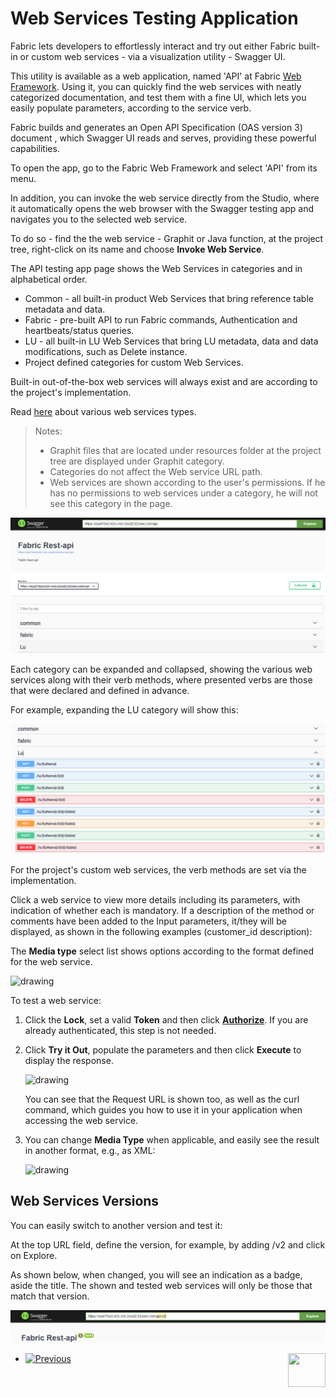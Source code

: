 # Web Services Testing Application

Fabric lets developers to effortlessly interact and try out either Fabric built-in or custom web services - via a visualization utility - Swagger UI.

This utility is available as a web application, named 'API' at Fabric [Web Framework]("/articles/30_web_framework/01_web_framework_overview.md" ). Using it, you can quickly find the web services with neatly categorized documentation, and test them with a fine UI, which lets you easily populate parameters, according to the service verb. 

Fabric builds and generates an Open API Specification (OAS version 3) document , which Swagger UI reads and serves, providing these powerful capabilities.

To open the app, go to the Fabric Web Framework and select 'API' from its menu.

<studio>

In addition, you can invoke the web service directly from the Studio, where it automatically opens the web browser with the Swagger testing app and navigates you to the selected web service.

To do so - find the the web service - Graphit or Java function, at the project tree, right-click on its name and choose **Invoke Web Service**.

</studio>



The API testing app page shows the Web Services in categories and in alphabetical order. 


   * Common - all built-in product Web Services that bring reference table metadata and data. 
   * Fabric - pre-built API to run Fabric commands, Authentication and heartbeats/status queries.   
   * LU - all built-in LU Web Services that bring LU metadata, data and data modifications, such as Delete instance.
   * Project defined categories for custom Web Services.

Built-in out-of-the-box web services will always exist and are according to the project's implementation. 

Read [here](01_web_services_overview.md) about various web services types.



> Notes: 
>
> * Graphit files that are located under resources folder at the project tree are displayed under Graphit category.
> * Categories do not affect the Web service URL path.
> * Web services are shown according to the user's permissions. If he has no permissions to web services under a category, he will not see this category in the page.



<img src="images/swagger_base.png" alt=""/>



Each category can be expanded and collapsed, showing the various web services along with their verb methods, where presented verbs are those that were declared and defined in advance. 

For example, expanding the LU category will show this:

<img src="images/swagger_LU.png" alt="drawing"/>

For the project's custom web services, the verb methods are set via the implementation. 



Click a web service to view more details including its parameters, with indication of whether each is mandatory. If a description of the method or comments have been added to the Input parameters, it/they will be displayed, as shown in the following examples (customer_id description):



The **Media type** select list shows options according to the format defined for the web service. 

<img src="images/Web-Service-Swagger-2.png" alt="drawing"/>



To test a web service:

1. Click the **Lock**, set a valid **Token** and then click [**Authorize**](/articles/17_fabric_credentials/02_fabric_credentials_commands.md#web-services-authorization). If you are already authenticated, this step is not needed. 

2. Click **Try it Out**, populate the parameters and then click **Execute** to display the response.

    <img src="images/Web-Service-Swagger-3.png" alt="drawing"/>

    You can see that the Request URL is shown too, as well as the curl command, which guides you how to use it in your application when accessing the web service.

3. You can change **Media Type** when applicable, and easily see the result in another format, e.g., as XML:

   <img src="images/Web-Service-Swagger-5.png" alt="drawing"/>



## Web Services Versions

You can easily switch to another version and test it: 

At the top URL field, define the version, for example, by adding /v2 and click on Explore. 

As shown below, when changed, you will see an indication as a badge, aside the title. The shown and tested web services will only be those that match that version.

   <img src="images/swagger_version_filter.png" alt="drawing"/>






*	[![Previous](/articles/images/Previous.png)](/articles/15_web_services_and_graphit/10_advanced_error_handling.md)[<img align="right" width="60" height="54" src="/articles/images/Next.png">](/articles/15_web_services_and_graphit/12_custom_ws_java_examples.md)


